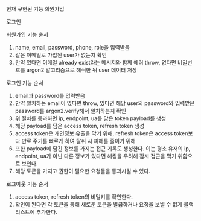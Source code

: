 현재 구현된 기능
회원가입

로그인

회원가입 기능 순서
1. name, email, password, phone, role을 입력받음
2. 같은 이메일로 가입된 user가 없는지 확인
3. 만약 있다면 이메일 already exist라는 메시지와 함께 에러 throw, 없다면 비밀번호를 argon2 알고리즘으로 해쉬한 뒤 user 데이터 저장


로그인 기능 순서
1. email과 password를 입력받음
2. 만약 일치하는 email이 없다면 throw, 있다면 해당 user의 password와 입력받은 password를 argon2.verify해서 일치하는지 확인
3. 위 절차를 통과하면 ip, endpoint, ua를 담은 token payload를 생성
4. 해당 payload를 담은 access token, refresh token 생성
5. access token은 개인정보 유출을 막기 위해, refresh token은 access token보다 만료 주기를 빠르게 하여 탈취 시 피해를 줄이기 위해
6. 또한 payload에 담긴 정보를 가지는 접근 기록도 생성한다. 이는 평소 유저의 ip, endpoint, ua가 아닌 다른 정보가 있다면 해킹을 우려해 잠시 접근을 막기 위함으로 보인다.
7. 해당 토큰을 가지고 권한이 필요한 요청들을 통과시킬 수 있다.

로그아웃 기능 순서
1. access token, refresh token의 비밀키를 확인한다.
2. 확인이 된다면 각 토큰을 통해 새로운 토큰을 발급하거나 요청을 보낼 수 없게 블랙리스트에 추가한다.
